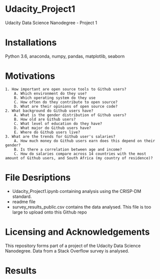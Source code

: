 # Udacity_Project1
Udacity Data Science Nanodegree - Project 1

# Installations
Python 3.6, anaconda, numpy, pandas, matplotlib, seaborn

# Motivations

    1. How important are open source tools to Github users?
        A. Which environment do they use?
        B. Which operating system do they use
        C. How often do they contribute to open source?
        D. What are their opinions of open source code?
    2. What background do Github users have?
        A. What is the gender distribution of Github users?
        B. How old are Github users?
        C. What level of education do they have?
        D. What major do Github users have?
        E. Where do Github users live?
    3. What are the trends for Github user's salaries?
        A. How much money do Github users earn does this depend on their gender?
        B. Is there a correlation between age and income?
        C. How do salaries compare across 14 countries with the most amount of Github users, and South Africa (my country of residence)?

# File Desriptions

- Udacity_Project1.ipynb containing analysis using the CRISP-DM standard.
- readme file
- survey_results_public.csv contains the data analysed. This file is too large to upload onto this Github repo

# Licensing and Acknowledgements
This repository forms part of a project of the Udacity Data Science Nanodegree. Data from a Stack Overflow survey is analysed.

# Results 

